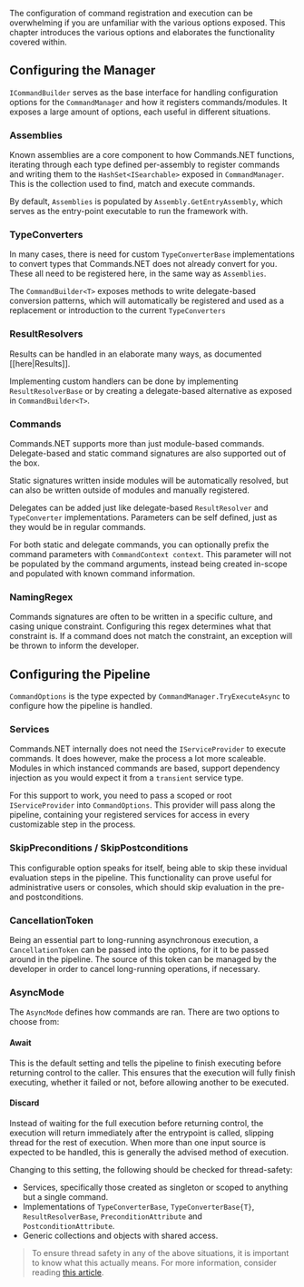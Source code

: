 The configuration of command registration and execution can be overwhelming if you are unfamiliar with the various options exposed. This chapter introduces the various options and elaborates the functionality covered within.

## Configuring the Manager

`ICommandBuilder` serves as the base interface for handling configuration options for the `CommandManager` and how it registers commands/modules. 
It exposes a large amount of options, each useful in different situations.

### Assemblies 

Known assemblies are a core component to how Commands.NET functions, iterating through each type defined per-assembly to register commands and writing them to the `HashSet<ISearchable>` exposed in `CommandManager`. 
This is the collection used to find, match and execute commands.

By default, `Assemblies` is populated by `Assembly.GetEntryAssembly`, which serves as the entry-point executable to run the framework with.

### TypeConverters

In many cases, there is need for custom `TypeConverterBase` implementations to convert types that Commands.NET does not already convert for you. 
These all need to be registered here, in the same way as `Assemblies`.

The `CommandBuilder<T>` exposes methods to write delegate-based conversion patterns, which will automatically be registered and used as a replacement or introduction to the current `TypeConverters`

### ResultResolvers

Results can be handled in an elaborate many ways, as documented [[here|Results]]. 

Implementing custom handlers can be done by implementing `ResultResolverBase` or by creating a delegate-based alternative as exposed in `CommandBuilder<T>`.

### Commands

Commands.NET supports more than just module-based commands. 
Delegate-based and static command signatures are also supported out of the box. 

Static signatures written inside modules will be automatically resolved, but can also be written outside of modules and manually registered.

Delegates can be added just like delegate-based `ResultResolver` and `TypeConverter` implementations. Parameters can be self defined, just as they would be in regular commands.

For both static and delegate commands, you can optionally prefix the command parameters with `CommandContext context`. 
This parameter will not be populated by the command arguments, instead being created in-scope and populated with known command information.

### NamingRegex

Commands signatures are often to be written in a specific culture, and casing unique constraint. Configuring this regex determines what that constraint is. 
If a command does not match the constraint, an exception will be thrown to inform the developer.

## Configuring the Pipeline

`CommandOptions` is the type expected by `CommandManager.TryExecuteAsync` to configure how the pipeline is handled.

### Services

Commands.NET internally does not need the `IServiceProvider` to execute commands. It does however, make the process a lot more scaleable. 
Modules in which instanced commands are based, support dependency injection as you would expect it from a `transient` service type. 

For this support to work, you need to pass a scoped or root `IServiceProvider` into `CommandOptions`. 
This provider will pass along the pipeline, containing your registered services for access in every customizable step in the process.

### SkipPreconditions / SkipPostconditions

This configurable option speaks for itself, being able to skip these invidual evaluation steps in the pipeline. 
This functionality can prove useful for administrative users or consoles, which should skip evaluation in the pre- and postconditions.

### CancellationToken

Being an essential part to long-running asynchronous execution, a `CancellationToken` can be passed into the options, for it to be passed around in the pipeline. 
The source of this token can be managed by the developer in order to cancel long-running operations, if necessary.

### AsyncMode

The `AsyncMode` defines how commands are ran. There are two options to choose from:

#### Await 

This is the default setting and tells the pipeline to finish executing before returning control to the caller. 
This ensures that the execution will fully finish executing, whether it failed or not, before allowing another to be executed.

#### Discard

Instead of waiting for the full execution before returning control, the execution will return immediately after the entrypoint is called, slipping thread for the rest of execution. 
When more than one input source is expected to be handled, this is generally the advised method of execution. 

Changing to this setting, the following should be checked for thread-safety:

- Services, specifically those created as singleton or scoped to anything but a single command.
- Implementations of `TypeConverterBase`, `TypeConverterBase{T}`, `ResultResolverBase`, `PreconditionAttribute` and `PostconditionAttribute`.
- Generic collections and objects with shared access.

> To ensure thread safety in any of the above situations, it is important to know what this actually means. 
> For more information, consider reading [this article](https://learn.microsoft.com/en-us/dotnet/standard/threading/managed-threading-best-practices).